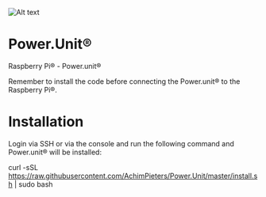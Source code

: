 ![Alt text](https://www.studiopieters.nl/wp-content/uploads/2018/12/StudioPieters_Logo_2019_Small-1-e1546242858628.png)

# Power.Unit®
Raspberry Pi® - Power.unit®

Remember to install the code before connecting the Power.unit® to the Raspberry Pi®.

# Installation
Login via SSH or via the console and run the following command and Power.unit® will be installed:

curl -sSL https://raw.githubusercontent.com/AchimPieters/Power.Unit/master/install.sh | sudo bash
